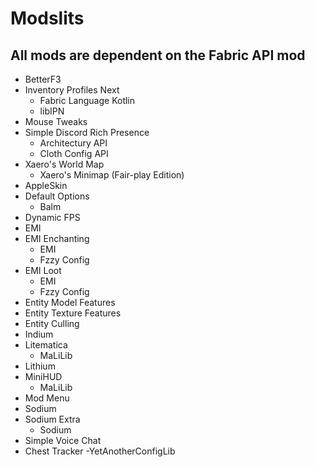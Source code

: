 # Modslits

## All mods are dependent on the Fabric API mod
- BetterF3
- Inventory Profiles Next
    - Fabric Language Kotlin
    - libIPN
- Mouse Tweaks
- Simple Discord Rich Presence
    - Architectury API
    - Cloth Config API
- Xaero's World Map
    - Xaero's Minimap (Fair-play Edition)
- AppleSkin
- Default Options
    - Balm
- Dynamic FPS
- EMI
- EMI Enchanting
    - EMI
    - Fzzy Config
- EMI Loot
    - EMI
    - Fzzy Config
- Entity Model Features
- Entity Texture Features
- Entity Culling
- Indium
- Litematica
    - MaLiLib
- Lithium
- MiniHUD
    - MaLiLib
- Mod Menu
- Sodium
- Sodium Extra
    - Sodium
- Simple Voice Chat
- Chest Tracker
    -YetAnotherConfigLib